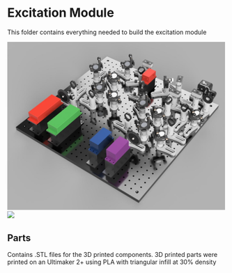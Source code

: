 # Excitation Module

This folder contains everything needed to build the excitation module

<img src="Images/Excitation-Module.jpg" width="500">
<img src="Images/Excitation-line.jpg" width="500">

## Parts

Contains .STL files for the 3D printed components. 3D printed parts were printed on an Ultimaker 2+ using PLA with triangular infill at 30% density
